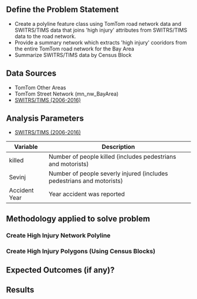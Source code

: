 ## Define the Problem Statement

- Create a polyline feature class using TomTom road network data and SWITRS/TIMS data that joins 'high injury' attributes from SWITRS/TIMS data to the road network. 
- Provide a summary network which extracts 'high injury' cooridors from the entire TomTom road network for the Bay Area
- Summarize SWITRS/TIMS data by Census Block 

## Data Sources

- TomTom Other Areas 
- TomTom Street Network (mn_nw_BayArea)
- [SWITRS/TIMS (2006-2016)](Data/Bay-Area-Accidents-2006-2016.csv) 

## Analysis Parameters

- [SWITRS/TIMS (2006-2016)](Data/Bay-Area-Accidents-2006-2016.csv) 

|Variable         |Description                                                          |
|-----------------|---------------------------------------------------------------------|
|killed           |Number of people killed (includes pedestrians and motorists)         |
|Sevinj           |Number of people severly injured (includes pedestrians and motorists)|
|Accident Year    |Year accident was reported                                           |                             


## Methodology applied to solve problem

### Create High Injury Network Polyline 


### Create High Injury Polygons (Using Census Blocks) 

## Expected Outcomes (if any)?

## Results
